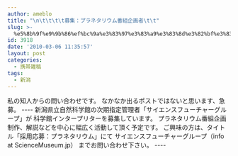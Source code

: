 ```yaml
---
author: ameblo
title: "\n\t\t\t\t募集：プラネタリウム番組企画者\t\t"
slug: >-
  %e5%8b%9f%e9%9b%86%ef%bc%9a%e3%83%97%e3%83%a9%e3%83%8d%e3%82%bf%e3%83%aa%e3%82%a6%e3%83%a0%e7%95%aa%e7%b5%84%e4%bc%81%e7%94%bb%e8%80%85
id: 3918
date: '2010-03-06 11:35:57'
layout: post
categories:
  - 携帯雑稿
tags:
  - 新潟
---
```


私の知人からの問い合わせです。 なかなか出るポストではないと思います、急募。 ---- 新潟県立自然科学館の次期指定管理者「サイエンスフューチャーグループ」が 科学館インタープリターを募集しています。 プラネタリウム番組企画制作、解説などを中心に幅広く活動して頂く予定です。 ご興味の方は、タイトル「採用応募：プラネタリウム」にて サイエンスフューチャーグループ（info at ScienceMuseum.jp） までお問い合わせ下さい。 ----